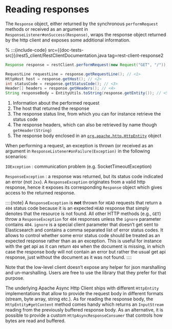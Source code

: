 
# Reading responses

The `Response` object, either returned by the synchronous `performRequest` methods or received as an argument in `ResponseListener#onSuccess(Response)`, wraps the response object returned by the http client and exposes some additional information.

% :::{include-code} src={{doc-tests-src}}/rest5_client/RestClientDocumentation.java tag=rest-client-response2
```java
Response response = restClient.performRequest(new Request("GET", "/"));

RequestLine requestLine = response.getRequestLine(); // <1>
HttpHost host = response.getHost(); // <2>
int statusCode = response.getStatusCode(); // <3>
Header[] headers = response.getHeaders(); // <4>
String responseBody = EntityUtils.toString(response.getEntity()); // <5>
```

1. Information about the performed request
2. The host that returned the response
3. The response status line, from which you can for instance retrieve the status code
4. The response headers, which can also be retrieved by name though `getHeader(String)`
5. The response body enclosed in an [`org.apache.http.HttpEntity`](https://hc.apache.org/httpcomponents-core-4.4.x/current/httpcore/apidocs/org/apache/http/HttpEntity.html) object


When performing a request, an exception is thrown (or received as an argument in `ResponseListener#onFailure(Exception)` in the following scenarios:

`IOException`
:   communication problem (e.g. SocketTimeoutException)

`ResponseException`
:   a response was returned, but its status code indicated an error (not `2xx`). A `ResponseException` originates from a valid http response, hence it exposes its corresponding `Response` object which gives access to the returned response.

::::{note}
A `ResponseException` is **not** thrown for `HEAD` requests that return a `404` status code because it is an expected `HEAD` response that simply denotes that the resource is not found. All other HTTP methods (e.g., `GET`) throw a `ResponseException` for `404` responses unless the `ignore` parameter contains `404`. `ignore` is a special client parameter that doesn’t get sent to Elasticsearch and contains a comma separated list of error status codes. It allows to control whether some error status code should be treated as an expected response rather than as an exception. This is useful for instance with the get api as it can return `404` when the document is missing, in which case the response body will not contain an error but rather the usual get api response, just without the document as it was not found.
::::


Note that the low-level client doesn’t expose any helper for json marshalling and un-marshalling. Users are free to use the library that they prefer for that purpose.

The underlying Apache Async Http Client ships with different `HttpEntity` implementations that allow to provide the request body in different formats (stream, byte array, string etc.). As for reading the response body, the `HttpEntity#getContent` method comes handy which returns an `InputStream` reading from the previously buffered response body. As an alternative, it is possible to provide a custom `HttpAsyncResponseConsumer` that controls how bytes are read and buffered.

<!--
TODO update HttpAsyncResponseConsumer above
-->
